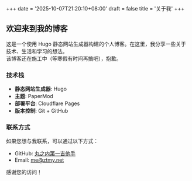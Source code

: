 +++
date = '2025-10-07T21:20:10+08:00'
draft = false
title = '关于我'
+++

## 欢迎来到我的博客

这是一个使用 Hugo 静态网站生成器构建的个人博客。在这里，我分享一些关于技术、生活和学习的想法。  
该博客还在施工中（等寒假有时间再搞吧），抱歉。

### 技术栈

- **静态网站生成器**: Hugo
- **主题**: PaperMod
- **部署平台**: Cloudflare Pages
- **版本控制**: Git + GitHub

### 联系方式

如果您想与我联系，可以通过以下方式：

- GitHub: [丸之内第一吉他手](https://github.com/AKMYAN)
- Email: <me@ztmy.net>

感谢您的访问！
